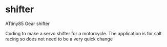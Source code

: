 # shifter
ATtiny85 Gear shifter

Coding to make a servo shifter for a motorcycle.  The application is for salt racing so does not need to be a very quick change
